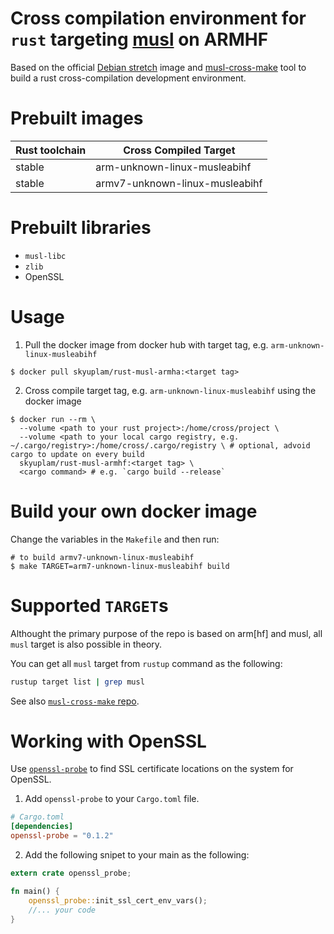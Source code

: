 # Cross compilation environment for `rust` targeting [musl](https://www.musl-libc.org/) on ARMHF

Based on the official [Debian stretch](https://github.com/sensorfu/rust-musl-arm.git) image and
[musl-cross-make](https://github.com/richfelker/musl-cross-make) tool to build a
rust cross-compilation development environment.

# Prebuilt images

| Rust toolchain | Cross Compiled Target               |
|----------------|-------------------------------------|
| stable         | arm-unknown-linux-musleabihf        |
| stable         | armv7-unknown-linux-musleabihf      |


# Prebuilt libraries

+ `musl-libc`
+ `zlib`
+ OpenSSL

# Usage

1. Pull the docker image from docker hub with target tag, e.g. `arm-unknown-linux-musleabihf`

```
$ docker pull skyuplam/rust-musl-armha:<target tag>
```

2. Cross compile target tag, e.g. `arm-unknown-linux-musleabihf` using the docker image

```
$ docker run --rm \
  --volume <path to your rust project>:/home/cross/project \
  --volume <path to your local cargo registry, e.g. ~/.cargo/registry>:/home/cross/.cargo/registry \ # optional, advoid cargo to update on every build
  skyuplam/rust-musl-armhf:<target tag> \
  <cargo command> # e.g. `cargo build --release`
```

# Build your own docker image

Change the variables in the `Makefile` and then run:

```
# to build armv7-unknown-linux-musleabihf
$ make TARGET=arm7-unknown-linux-musleabihf build
```

# Supported `TARGET`s

Althought the primary purpose of the repo is based on arm[hf] and musl, all
`musl` target is also possible in theory.

You can get all `musl` target from `rustup` command as the following:

```bash
rustup target list | grep musl
```

See also [`musl-cross-make` repo](https://github.com/richfelker/musl-cross-make#supported-targets).

# Working with OpenSSL

Use [`openssl-probe`](https://crates.io/crates/openssl-probe) to find SSL
certificate locations on the system for OpenSSL.

1. Add `openssl-probe` to your `Cargo.toml` file.

```toml
# Cargo.toml
[dependencies]
openssl-probe = "0.1.2"
```

2. Add the following snipet to your main as the following:

```rust
extern crate openssl_probe;

fn main() {
    openssl_probe::init_ssl_cert_env_vars();
    //... your code
}
```
